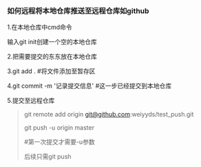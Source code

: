 ### 如何远程将本地仓库推送至远程仓库如github

1.在本地仓库中cmd命令

输入git init创建一个空的本地仓库

2.把需要提交的东东放在本地仓库

3.git add . #将文件添加至暂存区

4.git commit -m '记录提交信息' #这一步已经提交到本地仓库

5.提交至远程仓库

>git remote add origin git@github.com:weiyyds/test_push.git
>
>git push -u origin master
>
>#第一次提交才需要-u参数
>
>后续只需git push



